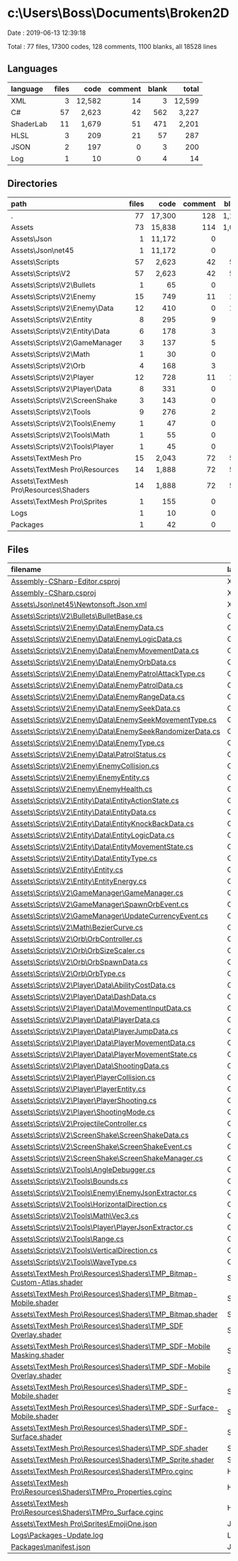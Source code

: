 # c:\Users\Boss\Documents\Broken2D

Date : 2019-06-13 12:39:18

Total : 77 files,  17300 codes, 128 comments, 1100 blanks, all 18528 lines

## Languages
| language | files | code | comment | blank | total |
| :--- | ---: | ---: | ---: | ---: | ---: |
| XML | 3 | 12,582 | 14 | 3 | 12,599 |
| C# | 57 | 2,623 | 42 | 562 | 3,227 |
| ShaderLab | 11 | 1,679 | 51 | 471 | 2,201 |
| HLSL | 3 | 209 | 21 | 57 | 287 |
| JSON | 2 | 197 | 0 | 3 | 200 |
| Log | 1 | 10 | 0 | 4 | 14 |

## Directories
| path | files | code | comment | blank | total |
| :--- | ---: | ---: | ---: | ---: | ---: |
| . | 77 | 17,300 | 128 | 1,100 | 18,528 |
| Assets | 73 | 15,838 | 114 | 1,093 | 17,045 |
| Assets\Json | 1 | 11,172 | 0 | 1 | 11,173 |
| Assets\Json\net45 | 1 | 11,172 | 0 | 1 | 11,173 |
| Assets\Scripts | 57 | 2,623 | 42 | 562 | 3,227 |
| Assets\Scripts\V2 | 57 | 2,623 | 42 | 562 | 3,227 |
| Assets\Scripts\V2\Bullets | 1 | 65 | 0 | 14 | 79 |
| Assets\Scripts\V2\Enemy | 15 | 749 | 11 | 177 | 937 |
| Assets\Scripts\V2\Enemy\Data | 12 | 410 | 0 | 104 | 514 |
| Assets\Scripts\V2\Entity | 8 | 295 | 9 | 55 | 359 |
| Assets\Scripts\V2\Entity\Data | 6 | 178 | 3 | 36 | 217 |
| Assets\Scripts\V2\GameManager | 3 | 137 | 5 | 31 | 173 |
| Assets\Scripts\V2\Math | 1 | 30 | 0 | 7 | 37 |
| Assets\Scripts\V2\Orb | 4 | 168 | 3 | 36 | 207 |
| Assets\Scripts\V2\Player | 12 | 728 | 11 | 141 | 880 |
| Assets\Scripts\V2\Player\Data | 8 | 331 | 0 | 70 | 401 |
| Assets\Scripts\V2\ScreenShake | 3 | 143 | 0 | 31 | 174 |
| Assets\Scripts\V2\Tools | 9 | 276 | 2 | 60 | 338 |
| Assets\Scripts\V2\Tools\Enemy | 1 | 47 | 0 | 13 | 60 |
| Assets\Scripts\V2\Tools\Math | 1 | 55 | 0 | 13 | 68 |
| Assets\Scripts\V2\Tools\Player | 1 | 45 | 0 | 12 | 57 |
| Assets\TextMesh Pro | 15 | 2,043 | 72 | 530 | 2,645 |
| Assets\TextMesh Pro\Resources | 14 | 1,888 | 72 | 528 | 2,488 |
| Assets\TextMesh Pro\Resources\Shaders | 14 | 1,888 | 72 | 528 | 2,488 |
| Assets\TextMesh Pro\Sprites | 1 | 155 | 0 | 2 | 157 |
| Logs | 1 | 10 | 0 | 4 | 14 |
| Packages | 1 | 42 | 0 | 1 | 43 |

## Files
| filename | language | code | comment | blank | total |
| :--- | :--- | ---: | ---: | ---: | ---: |
| [Assembly-CSharp-Editor.csproj](file:///c%3A/Users/Boss/Documents/Broken2D/Assembly-CSharp-Editor.csproj) | XML | 703 | 7 | 1 | 711 |
| [Assembly-CSharp.csproj](file:///c%3A/Users/Boss/Documents/Broken2D/Assembly-CSharp.csproj) | XML | 707 | 7 | 1 | 715 |
| [Assets\Json\net45\Newtonsoft.Json.xml](file:///c%3A/Users/Boss/Documents/Broken2D/Assets/Json/net45/Newtonsoft.Json.xml) | XML | 11,172 | 0 | 1 | 11,173 |
| [Assets\Scripts\V2\Bullets\BulletBase.cs](file:///c%3A/Users/Boss/Documents/Broken2D/Assets/Scripts/V2/Bullets/BulletBase.cs) | C# | 65 | 0 | 14 | 79 |
| [Assets\Scripts\V2\Enemy\Data\EnemyData.cs](file:///c%3A/Users/Boss/Documents/Broken2D/Assets/Scripts/V2/Enemy/Data/EnemyData.cs) | C# | 43 | 0 | 10 | 53 |
| [Assets\Scripts\V2\Enemy\Data\EnemyLogicData.cs](file:///c%3A/Users/Boss/Documents/Broken2D/Assets/Scripts/V2/Enemy/Data/EnemyLogicData.cs) | C# | 19 | 0 | 6 | 25 |
| [Assets\Scripts\V2\Enemy\Data\EnemyMovementData.cs](file:///c%3A/Users/Boss/Documents/Broken2D/Assets/Scripts/V2/Enemy/Data/EnemyMovementData.cs) | C# | 67 | 0 | 19 | 86 |
| [Assets\Scripts\V2\Enemy\Data\EnemyOrbData.cs](file:///c%3A/Users/Boss/Documents/Broken2D/Assets/Scripts/V2/Enemy/Data/EnemyOrbData.cs) | C# | 35 | 0 | 10 | 45 |
| [Assets\Scripts\V2\Enemy\Data\EnemyPatrolAttackType.cs](file:///c%3A/Users/Boss/Documents/Broken2D/Assets/Scripts/V2/Enemy/Data/EnemyPatrolAttackType.cs) | C# | 8 | 0 | 0 | 8 |
| [Assets\Scripts\V2\Enemy\Data\EnemyPatrolData.cs](file:///c%3A/Users/Boss/Documents/Broken2D/Assets/Scripts/V2/Enemy/Data/EnemyPatrolData.cs) | C# | 59 | 0 | 14 | 73 |
| [Assets\Scripts\V2\Enemy\Data\EnemyRangeData.cs](file:///c%3A/Users/Boss/Documents/Broken2D/Assets/Scripts/V2/Enemy/Data/EnemyRangeData.cs) | C# | 12 | 0 | 2 | 14 |
| [Assets\Scripts\V2\Enemy\Data\EnemySeekData.cs](file:///c%3A/Users/Boss/Documents/Broken2D/Assets/Scripts/V2/Enemy/Data/EnemySeekData.cs) | C# | 96 | 0 | 29 | 125 |
| [Assets\Scripts\V2\Enemy\Data\EnemySeekMovementType.cs](file:///c%3A/Users/Boss/Documents/Broken2D/Assets/Scripts/V2/Enemy/Data/EnemySeekMovementType.cs) | C# | 8 | 0 | 0 | 8 |
| [Assets\Scripts\V2\Enemy\Data\EnemySeekRandomizerData.cs](file:///c%3A/Users/Boss/Documents/Broken2D/Assets/Scripts/V2/Enemy/Data/EnemySeekRandomizerData.cs) | C# | 47 | 0 | 14 | 61 |
| [Assets\Scripts\V2\Enemy\Data\EnemyType.cs](file:///c%3A/Users/Boss/Documents/Broken2D/Assets/Scripts/V2/Enemy/Data/EnemyType.cs) | C# | 8 | 0 | 0 | 8 |
| [Assets\Scripts\V2\Enemy\Data\PatrolStatus.cs](file:///c%3A/Users/Boss/Documents/Broken2D/Assets/Scripts/V2/Enemy/Data/PatrolStatus.cs) | C# | 8 | 0 | 0 | 8 |
| [Assets\Scripts\V2\Enemy\EnemyCollision.cs](file:///c%3A/Users/Boss/Documents/Broken2D/Assets/Scripts/V2/Enemy/EnemyCollision.cs) | C# | 74 | 0 | 17 | 91 |
| [Assets\Scripts\V2\Enemy\EnemyEntity.cs](file:///c%3A/Users/Boss/Documents/Broken2D/Assets/Scripts/V2/Enemy/EnemyEntity.cs) | C# | 257 | 11 | 55 | 323 |
| [Assets\Scripts\V2\Enemy\EnemyHealth.cs](file:///c%3A/Users/Boss/Documents/Broken2D/Assets/Scripts/V2/Enemy/EnemyHealth.cs) | C# | 8 | 0 | 1 | 9 |
| [Assets\Scripts\V2\Entity\Data\EntityActionState.cs](file:///c%3A/Users/Boss/Documents/Broken2D/Assets/Scripts/V2/Entity/Data/EntityActionState.cs) | C# | 8 | 0 | 0 | 8 |
| [Assets\Scripts\V2\Entity\Data\EntityData.cs](file:///c%3A/Users/Boss/Documents/Broken2D/Assets/Scripts/V2/Entity/Data/EntityData.cs) | C# | 77 | 0 | 20 | 97 |
| [Assets\Scripts\V2\Entity\Data\EntityKnockBackData.cs](file:///c%3A/Users/Boss/Documents/Broken2D/Assets/Scripts/V2/Entity/Data/EntityKnockBackData.cs) | C# | 43 | 0 | 8 | 51 |
| [Assets\Scripts\V2\Entity\Data\EntityLogicData.cs](file:///c%3A/Users/Boss/Documents/Broken2D/Assets/Scripts/V2/Entity/Data/EntityLogicData.cs) | C# | 31 | 3 | 8 | 42 |
| [Assets\Scripts\V2\Entity\Data\EntityMovementState.cs](file:///c%3A/Users/Boss/Documents/Broken2D/Assets/Scripts/V2/Entity/Data/EntityMovementState.cs) | C# | 10 | 0 | 0 | 10 |
| [Assets\Scripts\V2\Entity\Data\EntityType.cs](file:///c%3A/Users/Boss/Documents/Broken2D/Assets/Scripts/V2/Entity/Data/EntityType.cs) | C# | 9 | 0 | 0 | 9 |
| [Assets\Scripts\V2\Entity\Entity.cs](file:///c%3A/Users/Boss/Documents/Broken2D/Assets/Scripts/V2/Entity/Entity.cs) | C# | 103 | 6 | 17 | 126 |
| [Assets\Scripts\V2\Entity\EntityEnergy.cs](file:///c%3A/Users/Boss/Documents/Broken2D/Assets/Scripts/V2/Entity/EntityEnergy.cs) | C# | 14 | 0 | 2 | 16 |
| [Assets\Scripts\V2\GameManager\GameManager.cs](file:///c%3A/Users/Boss/Documents/Broken2D/Assets/Scripts/V2/GameManager/GameManager.cs) | C# | 127 | 5 | 29 | 161 |
| [Assets\Scripts\V2\GameManager\SpawnOrbEvent.cs](file:///c%3A/Users/Boss/Documents/Broken2D/Assets/Scripts/V2/GameManager/SpawnOrbEvent.cs) | C# | 5 | 0 | 1 | 6 |
| [Assets\Scripts\V2\GameManager\UpdateCurrencyEvent.cs](file:///c%3A/Users/Boss/Documents/Broken2D/Assets/Scripts/V2/GameManager/UpdateCurrencyEvent.cs) | C# | 5 | 0 | 1 | 6 |
| [Assets\Scripts\V2\Math\BezierCurve.cs](file:///c%3A/Users/Boss/Documents/Broken2D/Assets/Scripts/V2/Math/BezierCurve.cs) | C# | 30 | 0 | 7 | 37 |
| [Assets\Scripts\V2\Orb\OrbController.cs](file:///c%3A/Users/Boss/Documents/Broken2D/Assets/Scripts/V2/Orb/OrbController.cs) | C# | 65 | 2 | 12 | 79 |
| [Assets\Scripts\V2\Orb\OrbSizeScaler.cs](file:///c%3A/Users/Boss/Documents/Broken2D/Assets/Scripts/V2/Orb/OrbSizeScaler.cs) | C# | 54 | 1 | 15 | 70 |
| [Assets\Scripts\V2\Orb\OrbSpawnData.cs](file:///c%3A/Users/Boss/Documents/Broken2D/Assets/Scripts/V2/Orb/OrbSpawnData.cs) | C# | 41 | 0 | 9 | 50 |
| [Assets\Scripts\V2\Orb\OrbType.cs](file:///c%3A/Users/Boss/Documents/Broken2D/Assets/Scripts/V2/Orb/OrbType.cs) | C# | 8 | 0 | 0 | 8 |
| [Assets\Scripts\V2\Player\Data\AbilityCostData.cs](file:///c%3A/Users/Boss/Documents/Broken2D/Assets/Scripts/V2/Player/Data/AbilityCostData.cs) | C# | 52 | 0 | 8 | 60 |
| [Assets\Scripts\V2\Player\Data\DashData.cs](file:///c%3A/Users/Boss/Documents/Broken2D/Assets/Scripts/V2/Player/Data/DashData.cs) | C# | 29 | 0 | 6 | 35 |
| [Assets\Scripts\V2\Player\Data\MovementInputData.cs](file:///c%3A/Users/Boss/Documents/Broken2D/Assets/Scripts/V2/Player/Data/MovementInputData.cs) | C# | 21 | 0 | 4 | 25 |
| [Assets\Scripts\V2\Player\Data\PlayerData.cs](file:///c%3A/Users/Boss/Documents/Broken2D/Assets/Scripts/V2/Player/Data/PlayerData.cs) | C# | 54 | 0 | 14 | 68 |
| [Assets\Scripts\V2\Player\Data\PlayerJumpData.cs](file:///c%3A/Users/Boss/Documents/Broken2D/Assets/Scripts/V2/Player/Data/PlayerJumpData.cs) | C# | 22 | 0 | 6 | 28 |
| [Assets\Scripts\V2\Player\Data\PlayerMovementData.cs](file:///c%3A/Users/Boss/Documents/Broken2D/Assets/Scripts/V2/Player/Data/PlayerMovementData.cs) | C# | 87 | 0 | 23 | 110 |
| [Assets\Scripts\V2\Player\Data\PlayerMovementState.cs](file:///c%3A/Users/Boss/Documents/Broken2D/Assets/Scripts/V2/Player/Data/PlayerMovementState.cs) | C# | 9 | 0 | 0 | 9 |
| [Assets\Scripts\V2\Player\Data\ShootingData.cs](file:///c%3A/Users/Boss/Documents/Broken2D/Assets/Scripts/V2/Player/Data/ShootingData.cs) | C# | 57 | 0 | 9 | 66 |
| [Assets\Scripts\V2\Player\PlayerCollision.cs](file:///c%3A/Users/Boss/Documents/Broken2D/Assets/Scripts/V2/Player/PlayerCollision.cs) | C# | 55 | 0 | 12 | 67 |
| [Assets\Scripts\V2\Player\PlayerEntity.cs](file:///c%3A/Users/Boss/Documents/Broken2D/Assets/Scripts/V2/Player/PlayerEntity.cs) | C# | 198 | 9 | 38 | 245 |
| [Assets\Scripts\V2\Player\PlayerShooting.cs](file:///c%3A/Users/Boss/Documents/Broken2D/Assets/Scripts/V2/Player/PlayerShooting.cs) | C# | 136 | 2 | 21 | 159 |
| [Assets\Scripts\V2\Player\ShootingMode.cs](file:///c%3A/Users/Boss/Documents/Broken2D/Assets/Scripts/V2/Player/ShootingMode.cs) | C# | 8 | 0 | 0 | 8 |
| [Assets\Scripts\V2\ProjectileController.cs](file:///c%3A/Users/Boss/Documents/Broken2D/Assets/Scripts/V2/ProjectileController.cs) | C# | 32 | 1 | 10 | 43 |
| [Assets\Scripts\V2\ScreenShake\ScreenShakeData.cs](file:///c%3A/Users/Boss/Documents/Broken2D/Assets/Scripts/V2/ScreenShake/ScreenShakeData.cs) | C# | 55 | 0 | 13 | 68 |
| [Assets\Scripts\V2\ScreenShake\ScreenShakeEvent.cs](file:///c%3A/Users/Boss/Documents/Broken2D/Assets/Scripts/V2/ScreenShake/ScreenShakeEvent.cs) | C# | 6 | 0 | 1 | 7 |
| [Assets\Scripts\V2\ScreenShake\ScreenShakeManager.cs](file:///c%3A/Users/Boss/Documents/Broken2D/Assets/Scripts/V2/ScreenShake/ScreenShakeManager.cs) | C# | 82 | 0 | 17 | 99 |
| [Assets\Scripts\V2\Tools\AngleDebugger.cs](file:///c%3A/Users/Boss/Documents/Broken2D/Assets/Scripts/V2/Tools/AngleDebugger.cs) | C# | 39 | 2 | 12 | 53 |
| [Assets\Scripts\V2\Tools\Bounds.cs](file:///c%3A/Users/Boss/Documents/Broken2D/Assets/Scripts/V2/Tools/Bounds.cs) | C# | 43 | 0 | 8 | 51 |
| [Assets\Scripts\V2\Tools\Enemy\EnemyJsonExtractor.cs](file:///c%3A/Users/Boss/Documents/Broken2D/Assets/Scripts/V2/Tools/Enemy/EnemyJsonExtractor.cs) | C# | 47 | 0 | 13 | 60 |
| [Assets\Scripts\V2\Tools\HorizontalDirection.cs](file:///c%3A/Users/Boss/Documents/Broken2D/Assets/Scripts/V2/Tools/HorizontalDirection.cs) | C# | 8 | 0 | 0 | 8 |
| [Assets\Scripts\V2\Tools\Math\Vec3.cs](file:///c%3A/Users/Boss/Documents/Broken2D/Assets/Scripts/V2/Tools/Math/Vec3.cs) | C# | 55 | 0 | 13 | 68 |
| [Assets\Scripts\V2\Tools\Player\PlayerJsonExtractor.cs](file:///c%3A/Users/Boss/Documents/Broken2D/Assets/Scripts/V2/Tools/Player/PlayerJsonExtractor.cs) | C# | 45 | 0 | 12 | 57 |
| [Assets\Scripts\V2\Tools\Range.cs](file:///c%3A/Users/Boss/Documents/Broken2D/Assets/Scripts/V2/Tools/Range.cs) | C# | 22 | 0 | 2 | 24 |
| [Assets\Scripts\V2\Tools\VerticalDirection.cs](file:///c%3A/Users/Boss/Documents/Broken2D/Assets/Scripts/V2/Tools/VerticalDirection.cs) | C# | 9 | 0 | 0 | 9 |
| [Assets\Scripts\V2\Tools\WaveType.cs](file:///c%3A/Users/Boss/Documents/Broken2D/Assets/Scripts/V2/Tools/WaveType.cs) | C# | 8 | 0 | 0 | 8 |
| [Assets\TextMesh Pro\Resources\Shaders\TMP_Bitmap-Custom-Atlas.shader](file:///c%3A/Users/Boss/Documents/Broken2D/Assets/TextMesh%20Pro/Resources/Shaders/TMP_Bitmap-Custom-Atlas.shader) | ShaderLab | 108 | 2 | 33 | 143 |
| [Assets\TextMesh Pro\Resources\Shaders\TMP_Bitmap-Mobile.shader](file:///c%3A/Users/Boss/Documents/Broken2D/Assets/TextMesh%20Pro/Resources/Shaders/TMP_Bitmap-Mobile.shader) | ShaderLab | 111 | 3 | 31 | 145 |
| [Assets\TextMesh Pro\Resources\Shaders\TMP_Bitmap.shader](file:///c%3A/Users/Boss/Documents/Broken2D/Assets/TextMesh%20Pro/Resources/Shaders/TMP_Bitmap.shader) | ShaderLab | 108 | 2 | 33 | 143 |
| [Assets\TextMesh Pro\Resources\Shaders\TMP_SDF Overlay.shader](file:///c%3A/Users/Boss/Documents/Broken2D/Assets/TextMesh%20Pro/Resources/Shaders/TMP_SDF%20Overlay.shader) | ShaderLab | 242 | 4 | 71 | 317 |
| [Assets\TextMesh Pro\Resources\Shaders\TMP_SDF-Mobile Masking.shader](file:///c%3A/Users/Boss/Documents/Broken2D/Assets/TextMesh%20Pro/Resources/Shaders/TMP_SDF-Mobile%20Masking.shader) | ShaderLab | 189 | 8 | 50 | 247 |
| [Assets\TextMesh Pro\Resources\Shaders\TMP_SDF-Mobile Overlay.shader](file:///c%3A/Users/Boss/Documents/Broken2D/Assets/TextMesh%20Pro/Resources/Shaders/TMP_SDF-Mobile%20Overlay.shader) | ShaderLab | 182 | 8 | 50 | 240 |
| [Assets\TextMesh Pro\Resources\Shaders\TMP_SDF-Mobile.shader](file:///c%3A/Users/Boss/Documents/Broken2D/Assets/TextMesh%20Pro/Resources/Shaders/TMP_SDF-Mobile.shader) | ShaderLab | 182 | 8 | 50 | 240 |
| [Assets\TextMesh Pro\Resources\Shaders\TMP_SDF-Surface-Mobile.shader](file:///c%3A/Users/Boss/Documents/Broken2D/Assets/TextMesh%20Pro/Resources/Shaders/TMP_SDF-Surface-Mobile.shader) | ShaderLab | 102 | 8 | 28 | 138 |
| [Assets\TextMesh Pro\Resources\Shaders\TMP_SDF-Surface.shader](file:///c%3A/Users/Boss/Documents/Broken2D/Assets/TextMesh%20Pro/Resources/Shaders/TMP_SDF-Surface.shader) | ShaderLab | 121 | 4 | 32 | 157 |
| [Assets\TextMesh Pro\Resources\Shaders\TMP_SDF.shader](file:///c%3A/Users/Boss/Documents/Broken2D/Assets/TextMesh%20Pro/Resources/Shaders/TMP_SDF.shader) | ShaderLab | 242 | 4 | 71 | 317 |
| [Assets\TextMesh Pro\Resources\Shaders\TMP_Sprite.shader](file:///c%3A/Users/Boss/Documents/Broken2D/Assets/TextMesh%20Pro/Resources/Shaders/TMP_Sprite.shader) | ShaderLab | 92 | 0 | 22 | 114 |
| [Assets\TextMesh Pro\Resources\Shaders\TMPro.cginc](file:///c%3A/Users/Boss/Documents/Broken2D/Assets/TextMesh%20Pro/Resources/Shaders/TMPro.cginc) | HLSL | 63 | 2 | 20 | 85 |
| [Assets\TextMesh Pro\Resources\Shaders\TMPro_Properties.cginc](file:///c%3A/Users/Boss/Documents/Broken2D/Assets/TextMesh%20Pro/Resources/Shaders/TMPro_Properties.cginc) | HLSL | 62 | 10 | 14 | 86 |
| [Assets\TextMesh Pro\Resources\Shaders\TMPro_Surface.cginc](file:///c%3A/Users/Boss/Documents/Broken2D/Assets/TextMesh%20Pro/Resources/Shaders/TMPro_Surface.cginc) | HLSL | 84 | 9 | 23 | 116 |
| [Assets\TextMesh Pro\Sprites\EmojiOne.json](file:///c%3A/Users/Boss/Documents/Broken2D/Assets/TextMesh%20Pro/Sprites/EmojiOne.json) | JSON | 155 | 0 | 2 | 157 |
| [Logs\Packages-Update.log](file:///c%3A/Users/Boss/Documents/Broken2D/Logs/Packages-Update.log) | Log | 10 | 0 | 4 | 14 |
| [Packages\manifest.json](file:///c%3A/Users/Boss/Documents/Broken2D/Packages/manifest.json) | JSON | 42 | 0 | 1 | 43 |